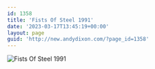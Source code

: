 ```yaml
---
id: 1358
title: 'Fists Of Steel 1991'
date: '2023-03-17T13:45:19+00:00'
layout: page
guid: 'http://new.andydixon.com/?page_id=1358'
---
```


![Fists Of Steel 1991](https://i0.wp.com/assets.g8x2.ldn.idrivee2-23.com/posters/Fists%20Of%20Steel%201991%2001.jpg?w=1200&ssl=1 "Fists Of Steel 1991")
